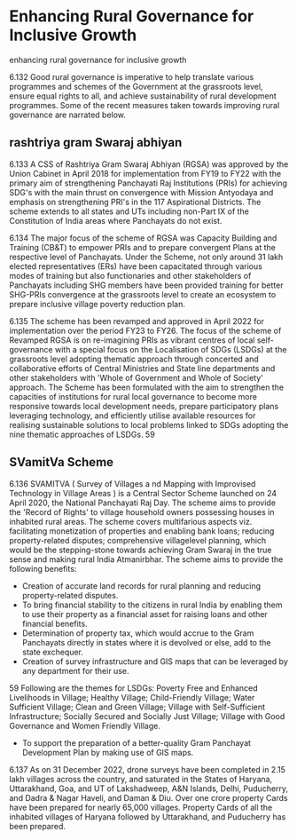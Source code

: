 # Enhancing Rural Governance for Inclusive Growth

enhancing rural governance for inclusive growth

6.132 Good rural governance is imperative to help translate various programmes and schemes of the Government at the grassroots level, ensure equal rights to all, and achieve sustainability of rural development programmes. Some of the recent measures taken towards improving rural governance are narrated below.

## rashtriya gram Swaraj abhiyan

6.133 A CSS of Rashtriya Gram Swaraj Abhiyan (RGSA) was approved by the Union Cabinet in April 2018 for implementation from FY19 to FY22 with the primary aim of strengthening Panchayati Raj Institutions (PRIs) for achieving SDG's with the main thrust on convergence with Mission Antyodaya and emphasis on strengthening PRI's in the 117 Aspirational Districts. The scheme extends to all states and UTs including non-Part IX of the Constitution of India areas where Panchayats do not exist.

6.134 The major focus of the scheme of RGSA was Capacity Building and Training (CB&amp;T) to empower PRIs and to prepare convergent Plans at the respective level of Panchayats. Under the Scheme, not only around 31 lakh elected representatives (ERs) have been capacitated through various modes of training but also functionaries and other stakeholders of Panchayats including SHG members have been provided training for better SHG-PRIs convergence at the grassroots level to create an ecosystem to prepare inclusive village poverty reduction plan.

6.135 The scheme has been revamped and approved in April 2022 for implementation over the period FY23 to FY26. The focus of the scheme of Revamped RGSA is on re-imagining PRIs as vibrant centres of local self-governance with a special focus on the Localisation of SDGs (LSDGs) at the grassroots level adopting thematic approach through concerted and collaborative efforts of Central Ministries and State line departments and other stakeholders with 'Whole of Government and Whole of Society' approach. The Scheme has been formulated with the aim to strengthen the capacities of institutions for rural local governance to become more responsive towards  local  development  needs,  prepare  participatory  plans  leveraging  technology,  and efficiently utilise available resources for realising sustainable solutions to local problems linked to SDGs adopting the nine thematic approaches of LSDGs. 59

## SVamitVa Scheme

6.136 SVAMITVA ( Survey of Villages a nd Mapping with Improvised Technology in Village Areas ) is a Central Sector Scheme launched on 24 April 2020, the National Panchayati Raj Day. The scheme aims to provide the 'Record of Rights' to village household owners possessing houses in inhabited rural areas. The scheme covers multifarious aspects viz. facilitating monetization of properties and enabling bank loans; reducing property-related disputes; comprehensive villagelevel planning, which would be the stepping-stone towards achieving Gram Swaraj in the true sense and making rural India Atmanirbhar. The scheme aims to provide the following benefits:

- Creation of accurate land records for rural planning and reducing property-related disputes.
- To bring financial stability to the citizens in rural India by enabling them to use their property as a financial asset for raising loans and other financial benefits.
- Determination of property tax, which would accrue to the Gram Panchayats directly in states where it is devolved or else, add to the state exchequer.
- Creation of survey infrastructure and GIS maps that can be leveraged by any department for their use.

59  Following are the themes for LSDGs: Poverty Free and Enhanced Livelihoods in Village; Healthy Village; Child-Friendly Village; Water Sufficient Village; Clean and Green Village; Village with Self-Sufficient Infrastructure; Socially Secured and Socially Just Village; Village with Good Governance and Women Friendly Village.

- To support the preparation of a better-quality Gram Panchayat Development Plan by making use of GIS maps.

6.137 As on 31 December 2022, drone surveys have been completed in 2.15 lakh villages across the country, and saturated in the States of Haryana, Uttarakhand, Goa, and UT of Lakshadweep, A&amp;N Islands, Delhi, Puducherry, and Dadra &amp; Nagar Haveli, and Daman &amp; Diu. Over one crore property Cards have been prepared for nearly 65,000 villages. Property Cards of all the inhabited villages of Haryana followed by Uttarakhand, and Puducherry has been prepared.

##